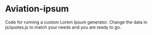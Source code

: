 Aviation-ipsum
==============

Code for running a custom Lorem Ipsum generator. Change the data in js/quotes.js to match your needs and you are ready to go.